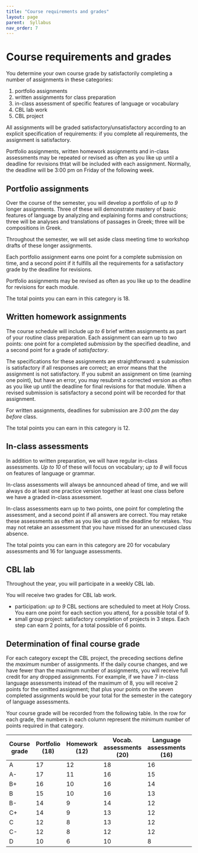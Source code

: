 ```yaml
---
title: "Course requirements and grades"
layout: page
parent:  Syllabus
nav_order: 7
---
```



# Course requirements and grades

You determine your own course grade by satisfactorily completing a number of assignments in these categories:

1. portfolio assignments
1. written assignments for class preparation 
1. in-class assessment of specific features of language or vocabulary
1. CBL lab work
1. CBL project

All assignments will be graded satisfactory/unsatisfactory according to an explicit specification of requirements: if you complete all requirements, the assignment is satisfactory.

Portfolio assignments, written homework assignments and in-class assessments may be repeated or revised as often as you like up until a deadline for revisions thtat will be included with each assignment.  Normally, the deadline will be 3:00 pm on Friday of the following week.



## Portfolio assignments

Over the course of the semester, you will develop a portfolio of *up to 9* longer assignments. Three of these will demonstrate mastery of basic features of language by analyzing and explaining forms and constructions; three will be analyses and translations of passages in Greek; three  will be compositions in Greek.

Throughout the semester, we will set aside class meeting time to workshop drafts of these longer assignments.

Each portfolio assignment earns one point for a complete submission on time, and a second point if it fulfills all the requirements for a satisfactory grade by the deadline for revisions. 

Portfolio assignments may be revised as often as you like up to the deadline for revisions for each module. 

The total points you can earn in this category is 18.



##  Written homework assignments


The course schedule will include *up to 6*  brief written assignments as part of your routine class preparation.  Each assignment can earn up to two points: one point for a completed *submission* by the specified deadline, and a second point for a grade of *satisfactory*. 

The specifications for these assignments are straightforward: a submission is satisfactory if all responses are correct; an error means that the assignment is not satisfactory. If you submit an assignment on time (earning one point), but have an error, you may resubmit a corrected version as often as you like up until the deadline for final revisions for that module. When a revised submission is satisfactory a second point will be recorded for that assignment.

For written assignments, deadlines for submission are *3:00 pm* the day *before* class.  

The total points you can earn in this category is 12.


## In-class assessments

In addition to written preparation, we will have regular in-class assessments. *Up to 10* of these will focus on vocabulary; *up to 8* will focus on features of language or grammar.  

In-class assessments will always be announced ahead of time, and we will always do at least one practice version together at least one class before we have a graded in-class assessment.

In-class assessments earn up to two points, one point for completing the assessment, and a second point if all answers are correct.  You may retake these assessments as often as you like up until the deadline for retakes.  You may not retake an assessment that you have missed for an unexcused class absence.

The total points you can earn in this category are 20 for vocabulary assessments and 16 for language assessments.


## CBL lab

Throughout the year, you will participate in a weekly CBL lab.

You will receive two grades for CBL lab work.

- participation: *up to 9* CBL sections are scheduled to meet at Holy Cross.  You earn one point for each section you attend, for a possible total of 9.
- small group project: satisfactory completion of projects in 3 steps. Each step can earn 2 points, for a total possible of 6 points.


## Determination of final course grade


For each category except the CBL project, the preceding sections define the *maximum* number of assignments. If the daily course changes, and we have fewer than the maximum number of assignments, you will receive full credit for any dropped assignments. For example, if we have 7 in-class language assessments instead of the maximum of 8, you will receive 2 points for the omitted assignment; that plus your points on the seven completed assignments would be your total for the semester in the category of language assessments.

Your course grade will be recorded from the following table.  In the row for each grade, the numbers in each column represent the minimum number of points required in that category.

| Course grade |  Portfolio (18) | Homework (12) | Vocab. assessments (20) | Language assessments  (16) | CBL participation | CBL project |
| --- | --- | --- | --- | --- |--- | --- |
| A |17 | 12 | 18 |  16 | 9| 6 |
| A- |17| 11 | 16 |  15 |  9 | 6 |
| B+ | 16 | 10| 16 | 14 | 8 | 6 |
| B | 15 | 10 | 16 | 13 | 8 | 6 |
| B- | 14 | 9 | 14 | 12 |8  | 6 |
| C+ | 14  | 9 | 13  | 12| 6  | 6 |
| C | 12 |  8  | 13 | 12 | 6 | 4 |
| C- | 12 | 8 | 12 | 12 | 5 | 4 |
| D | 10  | 6 | 10 | 8 | 5| 4 |
